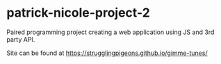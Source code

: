 # patrick-nicole-project-2
Paired programming project creating a web application using JS and 3rd party API.

Site can be found at https://strugglingpigeons.github.io/gimme-tunes/
